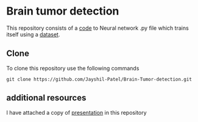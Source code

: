 # Brain tumor detection

This repository consists of a [code]() to Neural network .py file which trains itself using a [dataset]().

## Clone

To clone this repository use the following commands
 ```git
 git clone https://github.com/Jayshil-Patel/Brain-Tumor-detection.git
 ```

 ## additional resources
 I have attached a copy of [presentation]() in this repository
 
